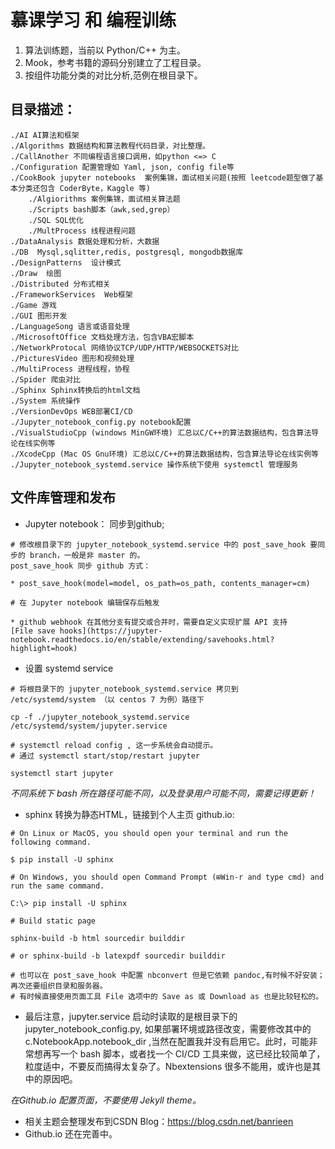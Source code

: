慕课学习 和 编程训练
===================================

1. 算法训练题，当前以 Python/C++ 为主。
2. Mook，参考书籍的源码分别建立了工程目录。
3. 按组件功能分类的对比分析,范例在根目录下。

目录描述：
------------------------------------
    ./AI AI算法和框架
    ./Algorithms 数据结构和算法教程代码目录，对比整理。
    ./CallAnother 不同编程语言接口调用，如python <=> C
    ./Configuration 配置管理如 Yaml, json, config file等
    ./CookBook jupyter notebooks  案例集锦，面试相关问题(按照 leetcode题型做了基本分类还包含 CoderByte，Kaggle 等)
        ./Algiorithms 案例集锦，面试相关算法题
        ./Scripts bash脚本（awk,sed,grep）
        ./SQL SQL优化
        ./MultProcess 线程进程问题
    ./DataAnalysis 数据处理和分析，大数据
    ./DB  Mysql,sqlitter,redis, postgresql, mongodb数据库
    ./DesignPatterns  设计模式
    ./Draw  绘图
    ./Distributed 分布式相关
    ./FrameworkServices  Web框架
    ./Game 游戏
    ./GUI 图形开发
    ./LanguageSong 语言或语音处理
    ./MicrosoftOffice 文档处理方法，包含VBA宏脚本
    ./NetworkProtocal 网络协议TCP/UDP/HTTP/WEBSOCKETS对比
    ./PicturesVideo 图形和视频处理
    ./MultiProcess 进程线程，协程
    ./Spider 爬虫对比
    ./Sphinx Sphinx转换后的html文档
    ./System 系统操作
    ./VersionDevOps WEB部署CI/CD
    ./Jupyter_notebook_config.py notebook配置
    ./VisualStudioCpp (windows MinGW环境) 汇总以C/C++的算法数据结构，包含算法导论在线实例等
    ./XcodeCpp (Mac OS Gnu环境) 汇总以C/C++的算法数据结构，包含算法导论在线实例等
    ./Jupyter_notebook_systemd.service 操作系统下使用 systemctl 管理服务  

文件库管理和发布
----------------------------------------------------        
* Jupyter notebook： 同步到github; 

```
# 修改根目录下的 jupyter_notebook_systemd.service 中的 post_save_hook 要同步的 branch，一般是非 master 的。
post_save_hook 同步 github 方式：

* post_save_hook(model=model, os_path=os_path, contents_manager=cm)

# 在 Jupyter notebook 编辑保存后触发

* github webhook 在其他分支有提交或合并时，需要自定义实现扩展 API 支持 
[File save hooks](https://jupyter-notebook.readthedocs.io/en/stable/extending/savehooks.html?highlight=hook)

```

* 设置 systemd service

```
# 将根目录下的 jupyter_notebook_systemd.service 拷贝到 /etc/systemd/system （以 centos 7 为例）路径下

cp -f ./jupyter_notebook_systemd.service /etc/systemd/system/jupyter.service

# systemctl reload config , 这一步系统会自动提示。
# 通过 systemctl start/stop/restart jupyter 

systemctl start jupyter 

```
  *不同系统下 bash 所在路径可能不同，以及登录用户可能不同，需要记得更新！*

* sphinx 转换为静态HTML，链接到个人主页 github.io:

```
# On Linux or MacOS, you should open your terminal and run the following command.

$ pip install -U sphinx

# On Windows, you should open Command Prompt (⊞Win-r and type cmd) and run the same command.

C:\> pip install -U sphinx

# Build static page

sphinx-build -b html sourcedir builddir

# or sphinx-build -b latexpdf sourcedir builddir

# 也可以在 post_save_hook 中配置 nbconvert 但是它依赖 pandoc,有时候不好安装；再次还要组织目录和服务器。
# 有时候直接使用页面工具 File 选项中的 Save as 或 Download as 也是比较轻松的。
```
* 最后注意，jupyter.service 启动时读取的是根目录下的 jupyter_notebook_config.py, 如果部署环境或路径改变，需要修改其中的 c.NotebookApp.notebook_dir ,当然在配置我并没有启用它。此时，可能非常想再写一个 bash 脚本，或者找一个 CI/CD 工具来做，这已经比较简单了，粒度适中，不要反而搞得太复杂了。Nbextensions 很多不能用，或许也是其中的原因吧。

*在Github.io 配置页面，不要使用 Jekyll theme。*

* 相关主题会整理发布到CSDN Blog：https://blog.csdn.net/banrieen
* Github.io 还在完善中。
